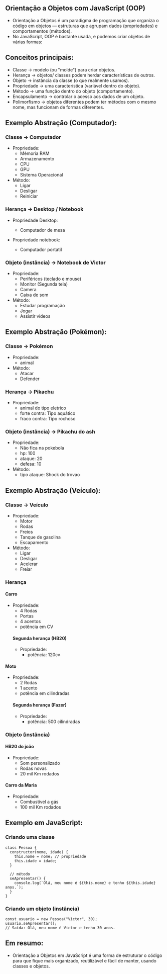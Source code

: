 ## Orientação a Objetos com JavaScript (OOP)
- Orientação a Objetos é um paradigma de programação que organiza o código em objetos — estruturas que agrupam dados (propriedades) e comportamentos (métodos).
- No JavaScript, OOP é bastante usada, e podemos criar objetos de várias formas:

## Conceitos principais:
- Classe → modelo (ou "molde") para criar objetos.
- Herança → objetos/ classes podem herdar características de outros.
- Objeto → instância da classe (o que realmente usamos).
- Propriedade → uma característica (variável dentro do objeto).
- Método → uma função dentro do objeto (comportamento).
- Encapsulamento → controlar o acesso aos dados de um objeto.
- Polimorfismo → objetos diferentes podem ter métodos com o mesmo nome, mas funcionam de formas diferentes.

## Exemplo Abstração (Computador):
### Classe → Computador
- Propriedade:
    - Mémoria RAM
    - Armazenamento
    - CPU
    - GPU
    - Sistema Operacional
- Método:
    - Ligar
    - Desligar
    - Reiniciar

### Herança → Desktop / Notebook
- Propriedade Desktop:
    - Computador de mesa

- Propriedade notebook:
    - Computador portatil

### Objeto (instância) → Notebook de Victor
- Propriedade:
    - Periféricos (teclado e mouse)
    - Monitor (Segunda tela)
    - Camera
    - Caixa de som
- Método:
    - Estudar programação
    - Jogar
    - Assistir vídeos

## Exemplo Abstração (Pokémon):
### Classe → Pokémon
- Propriedade:
    - animal
- Método:
    - Atacar
    - Defender
### Herança → Pikachu
- Propriedade:
    - animal do tipo eletrico
    - forte contra: Tipo aquático
    - fraco contra: Tipo rochoso
### Objeto (instância) → Pikachu do ash
- Propriedade:
    - Não fica na pokebola
    - hp: 100
    - ataque: 20
    - defesa: 10
- Método:
    - tipo ataque: Shock do trovao

## Exemplo Abstração (Veículo):
### Classe → Veículo
- Propriedade:
    - Motor
    - Rodas
    - Freios
    - Tanque de gasolina
    - Escapamento
- Método:
    - Ligar
    - Desligar
    - Acelerar
    - Freiar
### Herança
#### Carro
- Propriedade:
    - 4 Rodas
    - Portas
    - 4 acentos
    - potência em CV
    #### Segunda herança (HB20)
    - Propriedade:
        - potência: 120cv
#### Moto
- Propriedade:
    - 2 Rodas
    - 1 acento
    - potência em cilindradas
    #### Segunda herança (Fazer)
    - Propriedade:
        - potência: 500 cilindradas
### Objeto (instância)
#### HB20 do joão
- Propriedade:
    - Som personalizado
    - Rodas novas
    - 20 mil Km rodados
#### Carro da Maria
- Propriedade:
    - Combustivel a gás
    - 100 mil Km rodados


## Exemplo em JavaScript:
### Criando uma classe
```
class Pessoa {
  constructor(nome, idade) {
    this.nome = nome; // propriedade
    this.idade = idade;
  }

  // método
  seApresentar() {
    console.log(`Olá, meu nome é ${this.nome} e tenho ${this.idade} anos.`);
  }
}
```

### Criando um objeto (instância)
```
const usuario = new Pessoa("Victor", 30);
usuario.seApresentar(); 
// Saída: Olá, meu nome é Victor e tenho 30 anos.
```


## Em resumo:
- Orientação a Objetos em JavaScript é uma forma de estruturar o código para que fique mais organizado, reutilizável e fácil de manter, usando classes e objetos.